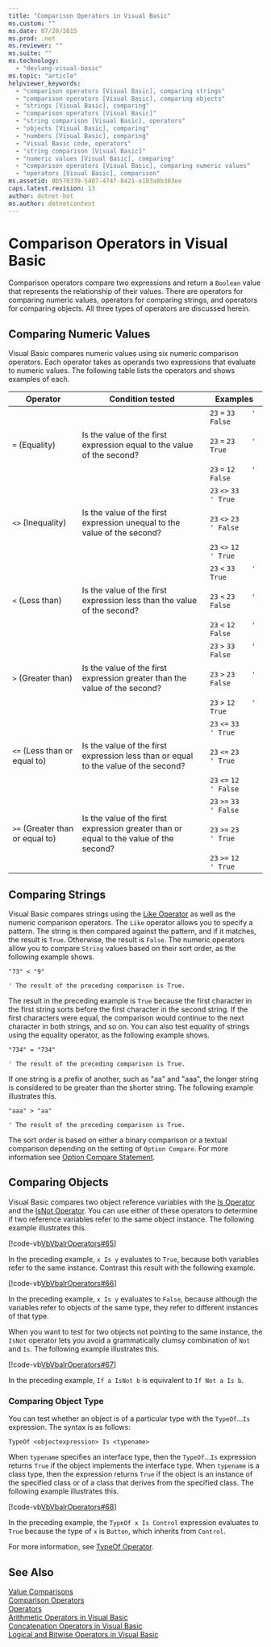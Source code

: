 ```yaml
---
title: "Comparison Operators in Visual Basic"
ms.custom: ""
ms.date: 07/20/2015
ms.prod: .net
ms.reviewer: ""
ms.suite: ""
ms.technology: 
  - "devlang-visual-basic"
ms.topic: "article"
helpviewer_keywords: 
  - "comparison operators [Visual Basic], comparing strings"
  - "comparison operators [Visual Basic], comparing objects"
  - "strings [Visual Basic], comparing"
  - "comparison operators [Visual Basic]"
  - "string comparison [Visual Basic], operators"
  - "objects [Visual Basic], comparing"
  - "numbers [Visual Basic], comparing"
  - "Visual Basic code, operators"
  - "string comparison [Visual Basic]"
  - "numeric values [Visual Basic], comparing"
  - "comparison operators [Visual Basic], comparing numeric values"
  - "operators [Visual Basic], comparison"
ms.assetid: 0b570339-5407-474f-8421-e183a8b303ee
caps.latest.revision: 13
author: dotnet-bot
ms.author: dotnetcontent
---
```

# Comparison Operators in Visual Basic
Comparison operators compare two expressions and return a `Boolean` value that represents the relationship of their values. There are operators for comparing numeric values, operators for comparing strings, and operators for comparing objects. All three types of operators are discussed herein.  
  
## Comparing Numeric Values  
 Visual Basic compares numeric values using six numeric comparison operators. Each operator takes as operands two expressions that evaluate to numeric values. The following table lists the operators and shows examples of each.  
  
|Operator|Condition tested|Examples|  
|--------------|----------------------|--------------|  
|`=` (Equality)|Is the value of the first expression equal to the value of the second?|`23`   `=`   `33    ' False`<br /><br /> `23`   `=`   `23    ' True`<br /><br /> `23`   `=`   `12    ' False`|  
|`<>` (Inequality)|Is the value of the first expression unequal to the value of the second?|`23`   `<>`   `33    ' True`<br /><br /> `23`   `<>`   `23    ' False`<br /><br /> `23`   `<>`   `12    ' True`|  
|`<` (Less than)|Is the value of the first expression less than the value of the second?|`23`   `<`   `33    ' True`<br /><br /> `23`   `<`   `23    ' False`<br /><br /> `23`   `<`   `12    ' False`|  
|`>` (Greater than)|Is the value of the first expression greater than the value of the second?|`23`   `>`   `33    ' False`<br /><br /> `23`   `>`   `23    ' False`<br /><br /> `23`   `>`   `12    ' True`|  
|`<=` (Less than or equal to)|Is the value of the first expression less than or equal to the value of the second?|`23`   `<=`   `33    ' True`<br /><br /> `23`   `<=`   `23    ' True`<br /><br /> `23`   `<=`   `12    ' False`|  
|`>=` (Greater than or equal to)|Is the value of the first expression greater than or equal to the value of the second?|`23`   `>=`   `33    ' False`<br /><br /> `23`   `>=`   `23    ' True`<br /><br /> `23`   `>=`   `12    ' True`|  
  
## Comparing Strings  
 Visual Basic compares strings using the [Like Operator](../../../../visual-basic/language-reference/operators/like-operator.md) as well as the numeric comparison operators. The `Like` operator allows you to specify a pattern. The string is then compared against the pattern, and if it matches, the result is `True`. Otherwise, the result is `False`. The numeric operators allow you to compare `String` values based on their sort order, as the following example shows.  
  
 `"73" < "9"`  
  
 `' The result of the preceding comparison is True.`  
  
 The result in the preceding example is `True` because the first character in the first string sorts before the first character in the second string. If the first characters were equal, the comparison would continue to the next character in both strings, and so on. You can also test equality of strings using the equality operator, as the following example shows.  
  
 `"734" = "734"`  
  
 `' The result of the preceding comparison is True.`  
  
 If one string is a prefix of another, such as "aa" and "aaa", the longer string is considered to be greater than the shorter string. The following example illustrates this.  
  
 `"aaa" > "aa"`  
  
 `' The result of the preceding comparison is True.`  
  
 The sort order is based on either a binary comparison or a textual comparison depending on the setting of `Option Compare`. For more information see [Option Compare Statement](../../../../visual-basic/language-reference/statements/option-compare-statement.md).  
  
## Comparing Objects  
 Visual Basic compares two object reference variables with the [Is Operator](../../../../visual-basic/language-reference/operators/is-operator.md) and the [IsNot Operator](../../../../visual-basic/language-reference/operators/isnot-operator.md). You can use either of these operators to determine if two reference variables refer to the same object instance. The following example illustrates this.  
  
 [!code-vb[VbVbalrOperators#65](../../../../visual-basic/language-reference/operators/codesnippet/VisualBasic/comparison-operators_1.vb)]  
  
 In the preceding example, `x Is y` evaluates to `True`, because both variables refer to the same instance. Contrast this result with the following example.  
  
 [!code-vb[VbVbalrOperators#66](../../../../visual-basic/language-reference/operators/codesnippet/VisualBasic/comparison-operators_2.vb)]  
  
 In the preceding example, `x Is y` evaluates to `False`, because although the variables refer to objects of the same type, they refer to different instances of that type.  
  
 When you want to test for two objects not pointing to the same instance, the `IsNot` operator lets you avoid a grammatically clumsy combination of `Not` and `Is`. The following example illustrates this.  
  
 [!code-vb[VbVbalrOperators#67](../../../../visual-basic/language-reference/operators/codesnippet/VisualBasic/comparison-operators_3.vb)]  
  
 In the preceding example, `If a IsNot b` is equivalent to `If Not a Is b`.  
  
### Comparing Object Type  
 You can test whether an object is of a particular type with the `TypeOf`...`Is` expression. The syntax is as follows:  
  
 `TypeOf <objectexpression> Is <typename>`  
  
 When `typename` specifies an interface type, then the `TypeOf`...`Is` expression returns `True` if the object implements the interface type. When `typename` is a class type, then the expression returns `True` if the object is an instance of the specified class or of a class that derives from the specified class. The following example illustrates this.  
  
 [!code-vb[VbVbalrOperators#68](../../../../visual-basic/language-reference/operators/codesnippet/VisualBasic/comparison-operators_4.vb)]  
  
 In the preceding example, the `TypeOf x Is Control` expression evaluates to `True` because the type of `x` is `Button`, which inherits from `Control`.  
  
 For more information, see [TypeOf Operator](../../../../visual-basic/language-reference/operators/typeof-operator.md).  
  
## See Also  
 [Value Comparisons](../../../../visual-basic/programming-guide/language-features/operators-and-expressions/value-comparisons.md)  
 [Comparison Operators](../../../../visual-basic/language-reference/operators/comparison-operators.md)  
 [Operators](../../../../visual-basic/language-reference/operators/index.md)  
 [Arithmetic Operators in Visual Basic](../../../../visual-basic/programming-guide/language-features/operators-and-expressions/arithmetic-operators.md)  
 [Concatenation Operators in Visual Basic](../../../../visual-basic/programming-guide/language-features/operators-and-expressions/concatenation-operators.md)  
 [Logical and Bitwise Operators in Visual Basic](../../../../visual-basic/programming-guide/language-features/operators-and-expressions/logical-and-bitwise-operators.md)
